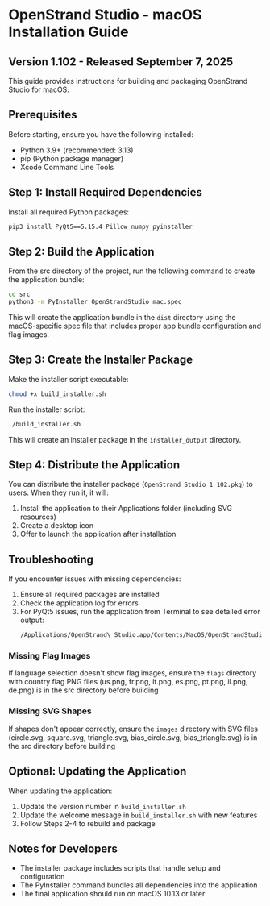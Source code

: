 # OpenStrand Studio - macOS Installation Guide

## Version 1.102 - Released September 7, 2025

This guide provides instructions for building and packaging OpenStrand Studio for macOS.

## Prerequisites

Before starting, ensure you have the following installed:

- Python 3.9+ (recommended: 3.13)
- pip (Python package manager)
- Xcode Command Line Tools

## Step 1: Install Required Dependencies

Install all required Python packages:

```bash
pip3 install PyQt5==5.15.4 Pillow numpy pyinstaller
```

## Step 2: Build the Application

From the src directory of the project, run the following command to create the application bundle:

```bash
cd src
python3 -m PyInstaller OpenStrandStudio_mac.spec
```
This will create the application bundle in the `dist` directory using the macOS-specific spec file that includes proper app bundle configuration and flag images.

## Step 3: Create the Installer Package

Make the installer script executable:

```bash
chmod +x build_installer.sh
```

Run the installer script:

```bash
./build_installer.sh
```

This will create an installer package in the `installer_output` directory.

## Step 4: Distribute the Application

You can distribute the installer package (`OpenStrand Studio_1_102.pkg`) to users. When they run it, it will:

1. Install the application to their Applications folder (including SVG resources)
2. Create a desktop icon
3. Offer to launch the application after installation

## Troubleshooting

If you encounter issues with missing dependencies:

1. Ensure all required packages are installed
2. Check the application log for errors
3. For PyQt5 issues, run the application from Terminal to see detailed error output:
   ```bash
   /Applications/OpenStrand\ Studio.app/Contents/MacOS/OpenStrandStudio
   ```

### Missing Flag Images

If language selection doesn't show flag images, ensure the `flags` directory with country flag PNG files (us.png, fr.png, it.png, es.png, pt.png, il.png, de.png) is in the src directory before building

### Missing SVG Shapes

If shapes don't appear correctly, ensure the `images` directory with SVG files (circle.svg, square.svg, triangle.svg, bias_circle.svg, bias_triangle.svg) is in the src directory before building

## Optional: Updating the Application

When updating the application:

1. Update the version number in `build_installer.sh`
2. Update the welcome message in `build_installer.sh` with new features
3. Follow Steps 2-4 to rebuild and package

## Notes for Developers

- The installer package includes scripts that handle setup and configuration
- The PyInstaller command bundles all dependencies into the application
- The final application should run on macOS 10.13 or later 